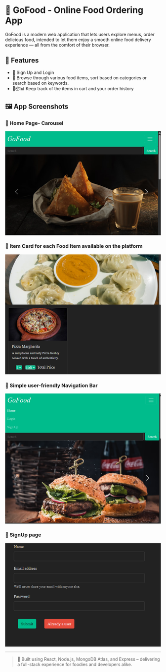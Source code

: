 # 🍔 GoFood - Online Food Ordering App

GoFood is a modern web application that lets users explore menus, order delicious food, intended to let them enjoy a smooth online food delivery experience — all from the comfort of their browser.

## 🚀 Features
- 🔐 Sign Up and Login
- 🔎 Browse through various food items, sort based on categories or search based on keywords.
- 🛒📦📊 Keep track of the items in cart and your order history

## 🖼️ App Screenshots

### 🔻 Home Page- Carousel
![Carousel](screenshots/Carousel.png)

### 🔻 Item Card for each Food Item available on the platform
![Item Card](screenshots/ItemCard.png)

### 🔻 Simple user-friendly Navigation Bar
![Navbar](screenshots/Navbar.png)

### 🔻 SignUp page
![Signup](screenshots/Signup.png)

---

> 🎨 Built using React, Node.js, MongoDB Atlas, and Express – delivering a full-stack experience for foodies and developers alike.

